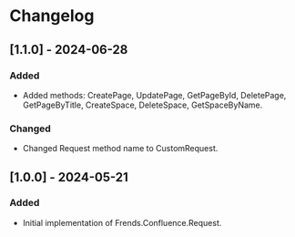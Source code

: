 # Changelog

## [1.1.0] - 2024-06-28

### Added

- Added methods: CreatePage, UpdatePage, GetPageById, DeletePage, GetPageByTitle, CreateSpace, DeleteSpace, GetSpaceByName.

### Changed

- Changed Request method name to CustomRequest.

## [1.0.0] - 2024-05-21

### Added

- Initial implementation of Frends.Confluence.Request.
